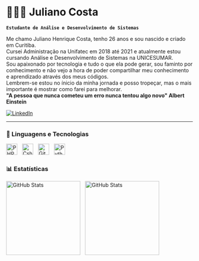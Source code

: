 # 👨🏻‍💻 Juliano Costa

**`Estudante de Análise e Desenvolvimento de Sistemas`**

Me chamo Juliano Henrique Costa, tenho 26 anos e sou nascido e criado em Curitiba.<br> Cursei Administração na Unifatec em 2018 até 2021 e atualmente estou cursando Análise e Desenvolvimento de Sistemas na UNICESUMAR. <br>Sou apaixonado por tecnologia e tudo o que ela pode gerar, sou faminto por conhecimento e não vejo a hora de poder compartilhar meu conhecimento e aprendizado através dos meus códigos.<br>Lembrem-se estou no ínicio da minha jornada e posso tropeçar, mas o mais importante é mostrar como farei para melhorar.<br>**"A pessoa que nunca cometeu um erro nunca tentou algo novo" Albert Einstein**


<p align="left"> 
    <a href="https://www.linkedin.com/in/julianohc/">
        <img 
            alt="LinkedIn" 
            title="Me siga no LinkedIn" 
            src="https://camo.githubusercontent.com/7fee771b415a6f144501304c2c4074aa62a0dd96ddc0f8c0aafd95ac0af584c1/68747470733a2f2f696d672e736869656c64732e696f2f62616467652f2d4c696e6b6564496e2d2532333030373742353f7374796c653d666f722d7468652d6261646765266c6f676f3d6c696e6b6564696e266c6f676f436f6c6f723d7768697465" data-canonical-src="https://img.shields.io/badge/-LinkedIn-%230077B5?style=for-the-badge&amp;logo=linkedin&amp;logoColor=white" style="max-width: 100%;"
        />
    </a>
</p>

---

### 🤖 Linguagens e Tecnologias


<img 
    align="left" 
    alt="PHP" 
    title="PHP"
    width="30px" 
    style="padding-right: 10px;" 
    src="https://cdn.jsdelivr.net/gh/devicons/devicon@latest/icons/php/php-original.svg" 
/>
<img 
    align="left" 
    alt="Csharp" 
    title="Csharp"
    width="30px" 
    style="padding-right: 10px;" 
    src="https://cdn.jsdelivr.net/gh/devicons/devicon@latest/icons/csharp/csharp-original.svg"
/> 
<img 
    align="left" 
    alt="Git" 
    title="Git"
    width="30px" 
    style="padding-right: 10px;" 
    src="https://cdn.jsdelivr.net/gh/devicons/devicon@latest/icons/git/git-original.svg" 
/>
<img 
    align="left" 
    alt="Python" 
    title="Python"
    width="30px" 
    style="padding-right: 10px;" 
    src="https://cdn.jsdelivr.net/gh/devicons/devicon@latest/icons/python/python-original.svg" 
/>

<br/>
<br/>

### 📊 Estatísticas

<p>
  <img 
    align="left" 
    alt="GitHub Stats" 
    height="200" 
    style="padding-right: 10px;" 
    src="https://github-readme-stats.vercel.app/api?username=JulianoCostaNJ&show_icons=true&theme=tokyonight&include_all_commits=true&locale=pt-br" 
  />

<img 
      align="left" 
      alt="GitHub Stats" 
      height="200" 
      src="https://github-readme-stats.vercel.app/api/top-langs/?username=JulianoCostaNJ&theme=tokyonight&layout=compact&custom_title=Tecnologias&langs_count=9" 
  />

</p>
